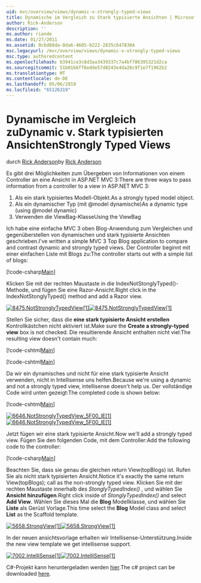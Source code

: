 ```yaml
---
uid: mvc/overview/views/dynamic-v-strongly-typed-views
title: Dynamische im Vergleich zu Stark typisierte Ansichten | Microsoft-Dokumentation
author: Rick-Anderson
description: ''
ms.author: riande
ms.date: 01/27/2011
ms.assetid: 0cbd88da-0da6-4605-b222-2835c6478304
msc.legacyurl: /mvc/overview/views/dynamic-v-strongly-typed-views
msc.type: authoredcontent
ms.openlocfilehash: b3941ce3c8d3aa3439337c7a4bf786395321d2ca
ms.sourcegitcommit: 51b01b6ff8edde57d8243e4da28c9f1e7f1962b2
ms.translationtype: MT
ms.contentlocale: de-DE
ms.lasthandoff: 05/06/2019
ms.locfileid: "65126319"
---
```

# <a name="dynamic-v-strongly-typed-views"></a><span data-ttu-id="fd16b-103">Dynamische im Vergleich zu</span><span class="sxs-lookup"><span data-stu-id="fd16b-103">Dynamic v.</span></span> <span data-ttu-id="fd16b-104">Stark typisierten Ansichten</span><span class="sxs-lookup"><span data-stu-id="fd16b-104">Strongly Typed Views</span></span>

<span data-ttu-id="fd16b-105">durch [Rick Anderson]((https://twitter.com/RickAndMSFT))</span><span class="sxs-lookup"><span data-stu-id="fd16b-105">by [Rick Anderson]((https://twitter.com/RickAndMSFT))</span></span>

<span data-ttu-id="fd16b-106">Es gibt drei Möglichkeiten zum Übergeben von Informationen von einem Controller an eine Ansicht in ASP.NET MVC 3:</span><span class="sxs-lookup"><span data-stu-id="fd16b-106">There are three ways to pass information from a controller to a view in ASP.NET MVC 3:</span></span>

1. <span data-ttu-id="fd16b-107">Als ein stark typisiertes Modell-Objekt.</span><span class="sxs-lookup"><span data-stu-id="fd16b-107">As a strongly typed model object.</span></span>
2. <span data-ttu-id="fd16b-108">Als ein dynamischer Typ (mit @model dynamische)</span><span class="sxs-lookup"><span data-stu-id="fd16b-108">As a dynamic type (using @model dynamic)</span></span>
3. <span data-ttu-id="fd16b-109">Verwenden die ViewBag-Klasse</span><span class="sxs-lookup"><span data-stu-id="fd16b-109">Using the ViewBag</span></span>

<span data-ttu-id="fd16b-110">Ich habe eine einfache MVC 3 oben Blog-Anwendung zum Vergleichen und gegenüberstellen von dynamischen und stark typisierte Ansichten geschrieben.</span><span class="sxs-lookup"><span data-stu-id="fd16b-110">I've written a simple MVC 3 Top Blog application to compare and contrast dynamic and strongly typed views.</span></span> <span data-ttu-id="fd16b-111">Der Controller beginnt mit einer einfachen Liste mit Blogs zu:</span><span class="sxs-lookup"><span data-stu-id="fd16b-111">The controller starts out with a simple list of blogs:</span></span>

[!code-csharp[Main](dynamic-v-strongly-typed-views/samples/sample1.cs)]

<span data-ttu-id="fd16b-112">Klicken Sie mit der rechten Maustaste in die IndexNotStonglyTyped()-Methode, und fügen Sie eine Razor-Ansicht.</span><span class="sxs-lookup"><span data-stu-id="fd16b-112">Right click in the IndexNotStonglyTyped() method and add a Razor view.</span></span>

<span data-ttu-id="fd16b-113">[![8475.NotStronglyTypedView[1]](dynamic-v-strongly-typed-views/_static/image2.png)](dynamic-v-strongly-typed-views/_static/image1.png)</span><span class="sxs-lookup"><span data-stu-id="fd16b-113">[![8475.NotStronglyTypedView[1]](dynamic-v-strongly-typed-views/_static/image2.png)](dynamic-v-strongly-typed-views/_static/image1.png)</span></span>

<span data-ttu-id="fd16b-114">Stellen Sie sicher, dass die **eine stark typisierte Ansicht erstellen** Kontrollkästchen nicht aktiviert ist.</span><span class="sxs-lookup"><span data-stu-id="fd16b-114">Make sure the **Create a strongly-typed view** box is not checked.</span></span> <span data-ttu-id="fd16b-115">Die resultierende Ansicht enthalten nicht viel:</span><span class="sxs-lookup"><span data-stu-id="fd16b-115">The resulting view doesn't contain much:</span></span>

[!code-cshtml[Main](dynamic-v-strongly-typed-views/samples/sample2.cshtml)]

[!code-cshtml[Main](dynamic-v-strongly-typed-views/samples/sample3.cshtml)]

<span data-ttu-id="fd16b-116">Da wir ein dynamisches und nicht für eine stark typisierte Ansicht verwenden, nicht in Intellisense uns helfen.</span><span class="sxs-lookup"><span data-stu-id="fd16b-116">Because we're using a dynamic and not a strongly typed view, intellisense doesn't help us.</span></span> <span data-ttu-id="fd16b-117">Der vollständige Code wird unten gezeigt:</span><span class="sxs-lookup"><span data-stu-id="fd16b-117">The completed code is shown below:</span></span>

[!code-cshtml[Main](dynamic-v-strongly-typed-views/samples/sample4.cshtml)]

<span data-ttu-id="fd16b-118">[![6646.NotStronglyTypedView_5F00_IE[1]](dynamic-v-strongly-typed-views/_static/image4.png)](dynamic-v-strongly-typed-views/_static/image3.png)</span><span class="sxs-lookup"><span data-stu-id="fd16b-118">[![6646.NotStronglyTypedView_5F00_IE[1]](dynamic-v-strongly-typed-views/_static/image4.png)](dynamic-v-strongly-typed-views/_static/image3.png)</span></span>

<span data-ttu-id="fd16b-119">Jetzt fügen wir eine stark typisierte Ansicht.</span><span class="sxs-lookup"><span data-stu-id="fd16b-119">Now we'll add a strongly typed view.</span></span> <span data-ttu-id="fd16b-120">Fügen Sie den folgenden Code, mit dem Controller:</span><span class="sxs-lookup"><span data-stu-id="fd16b-120">Add the following code to the controller:</span></span>

[!code-csharp[Main](dynamic-v-strongly-typed-views/samples/sample5.cs)]

<span data-ttu-id="fd16b-121">Beachten Sie, dass sie genau die gleichen return View(topBlogs) ist. Rufen Sie als nicht stark typisierten Ansicht.</span><span class="sxs-lookup"><span data-stu-id="fd16b-121">Notice it's exactly the same return View(topBlogs); call as the non-strongly typed view.</span></span> <span data-ttu-id="fd16b-122">Klicken Sie mit der rechten Maustaste innerhalb des *StonglyTypedIndex()* , und wählen Sie **Ansicht hinzufügen**.</span><span class="sxs-lookup"><span data-stu-id="fd16b-122">Right click inside of *StonglyTypedIndex()* and select **Add View**.</span></span> <span data-ttu-id="fd16b-123">Wählen Sie dieses Mal die **Blog** Modellklasse, und wählen Sie **Liste** als Gerüst Vorlage.</span><span class="sxs-lookup"><span data-stu-id="fd16b-123">This time select the **Blog** Model class and select **List** as the Scaffold template.</span></span>

<span data-ttu-id="fd16b-124">[![5658.StrongView[1]](dynamic-v-strongly-typed-views/_static/image6.png)](dynamic-v-strongly-typed-views/_static/image5.png)</span><span class="sxs-lookup"><span data-stu-id="fd16b-124">[![5658.StrongView[1]](dynamic-v-strongly-typed-views/_static/image6.png)](dynamic-v-strongly-typed-views/_static/image5.png)</span></span>

<span data-ttu-id="fd16b-125">In der neuen ansichtsvorlage erhalten wir Intellisense-Unterstützung.</span><span class="sxs-lookup"><span data-stu-id="fd16b-125">Inside the new view template we get intellisense support.</span></span>

<span data-ttu-id="fd16b-126">[![7002.IntelliSense[1]](dynamic-v-strongly-typed-views/_static/image8.png)](dynamic-v-strongly-typed-views/_static/image7.png)</span><span class="sxs-lookup"><span data-stu-id="fd16b-126">[![7002.IntelliSense[1]](dynamic-v-strongly-typed-views/_static/image8.png)](dynamic-v-strongly-typed-views/_static/image7.png)</span></span>

<span data-ttu-id="fd16b-127">C#-Projekt kann heruntergeladen werden [hier](https://blogs.msdn.com/cfs-file.ashx/__key/CommunityServer-Blogs-Components-WeblogFiles/00-00-01-11-73-SSMS/1817.Mvc3ViewDemo.zip).</span><span class="sxs-lookup"><span data-stu-id="fd16b-127">The c# project can be downloaded [here](https://blogs.msdn.com/cfs-file.ashx/__key/CommunityServer-Blogs-Components-WeblogFiles/00-00-01-11-73-SSMS/1817.Mvc3ViewDemo.zip).</span></span>
